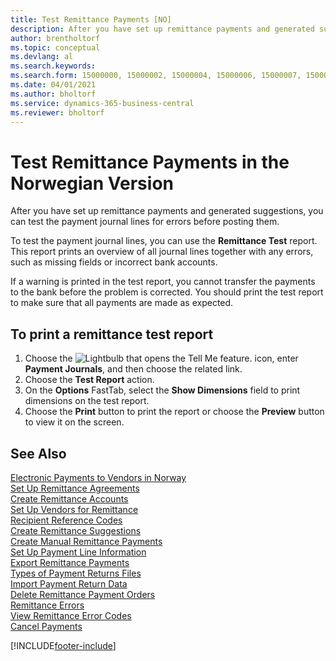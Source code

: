 ```yaml
---
title: Test Remittance Payments [NO]
description: After you have set up remittance payments and generated suggestions, you can test the payment journal lines for errors before posting them in the Norwegian version of Business Central.
author: brentholtorf
ms.topic: conceptual
ms.devlang: al
ms.search.keywords:
ms.search.form: 15000000, 15000002, 15000004, 15000006, 15000007, 15000010
ms.date: 04/01/2021
ms.author: bholtorf
ms.service: dynamics-365-business-central
ms.reviewer: bholtorf
---
```

# Test Remittance Payments in the Norwegian Version

After you have set up remittance payments and generated suggestions, you can test the payment journal lines for errors before posting them.  

To test the payment journal lines, you can use the **Remittance Test** report. This report prints an overview of all journal lines together with any errors, such as missing fields or incorrect bank accounts.  

If a warning is printed in the test report, you cannot transfer the payments to the bank before the problem is corrected. You should print the test report to make sure that all payments are made as expected.  

## To print a remittance test report  

1.  Choose the ![Lightbulb that opens the Tell Me feature.](../../media/ui-search/search_small.png "Tell me what you want to do") icon, enter **Payment Journals**, and then choose the related link.  
2.  Choose the **Test Report** action.  
3.  On the **Options** FastTab, select the **Show Dimensions** field to print dimensions on the test report.  
4.  Choose the **Print** button to print the report or choose the **Preview** button to view it on the screen.  

## See Also  
 [Electronic Payments to Vendors in Norway](electronic-payments-to-vendors-in-norway.md)   
 [Set Up Remittance Agreements](how-to-set-up-remittance-agreements.md)   
 [Create Remittance Accounts](how-to-create-remittance-accounts.md)   
 [Set Up Vendors for Remittance](how-to-set-up-vendors-for-remittance.md)   
 [Recipient Reference Codes](recipient-reference-codes.md)   
 [Create Remittance Suggestions](how-to-create-remittance-suggestions.md)   
 [Create Manual Remittance Payments](how-to-create-manual-remittance-payments.md)   
 [Set Up Payment Line Information](how-to-set-up-payment-line-information.md)   
 [Export Remittance Payments](how-to-export-remittance-payments.md)   
 [Types of Payment Returns Files](types-of-payment-returns-files.md)   
 [Import Payment Return Data](how-to-import-payment-return-data.md)   
 [Delete Remittance Payment Orders](how-to-delete-remittance-payment-orders.md)   
 [Remittance Errors](remittance-errors.md)   
 [View Remittance Error Codes](how-to-view-remittance-error-codes.md)   
 [Cancel Payments](how-to-cancel-payments.md)


[!INCLUDE[footer-include](../../includes/footer-banner.md)]